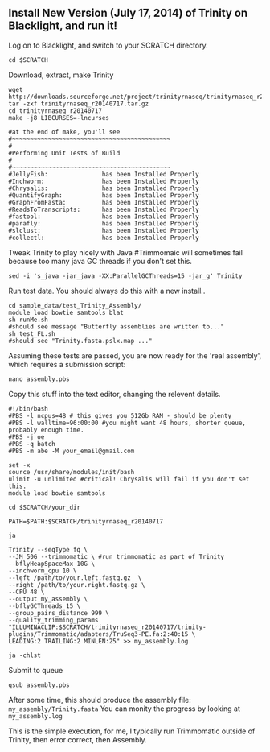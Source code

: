 Install New Version (July 17, 2014) of Trinity on Blacklight, and run it!
-

Log on to Blacklight, and switch to your SCRATCH directory.

	cd $SCRATCH
	
Download, extract, make Trinity

	wget http://downloads.sourceforge.net/project/trinityrnaseq/trinityrnaseq_r20140717.tar.gz
	tar -zxf trinityrnaseq_r20140717.tar.gz
	cd trinityrnaseq_r20140717
	make -j8 LIBCURSES=-lncurses

	#at the end of make, you'll see
	#~~~~~~~~~~~~~~~~~~~~~~~~~~~~~~~~~~~~~~~~~~~~
    #
	#Performing Unit Tests of Build
    #
	#~~~~~~~~~~~~~~~~~~~~~~~~~~~~~~~~~~~~~~~~~~~~
	#JellyFish:               has been Installed Properly
	#Inchworm:                has been Installed Properly
	#Chrysalis:               has been Installed Properly
	#QuantifyGraph:           has been Installed Properly
	#GraphFromFasta:          has been Installed Properly
	#ReadsToTranscripts:      has been Installed Properly
	#fastool:                 has been Installed Properly
	#parafly:                 has been Installed Properly
	#slclust:                 has been Installed Properly
	#collectl:                has been Installed Properly


Tweak Trinity to play nicely with Java #Trimmomaic will sometimes fail because too many java GC threads if you don't set this. 

	sed -i 's_java -jar_java -XX:ParallelGCThreads=15 -jar_g' Trinity

Run test data. You should always do this with a new install..

	cd sample_data/test_Trinity_Assembly/
	module load bowtie samtools blat
	sh runMe.sh
	#should see message "Butterfly assemblies are written to..."
	sh test_FL.sh
	#should see "Trinity.fasta.pslx.map ..."
	
Assuming these tests are passed, you are now ready for the 'real assembly', which requires a submission script:

	nano assembly.pbs

Copy this stuff into the text editor, changing the relevent details. 

	#!/bin/bash
	#PBS -l ncpus=48 # this gives you 512Gb RAM - should be plenty
	#PBS -l walltime=96:00:00 #you might want 48 hours, shorter queue, probably enough time.
	#PBS -j oe
	#PBS -q batch
	#PBS -m abe -M your_email@gmail.com

	set -x
	source /usr/share/modules/init/bash
	ulimit -u unlimited #critical! Chrysalis will fail if you don't set this. 
	module load bowtie samtools

	cd $SCRATCH/your_dir

	PATH=$PATH:$SCRATCH/trinityrnaseq_r20140717

	ja
	
	Trinity --seqType fq \
	--JM 50G --trimmomatic \ #run trimmomatic as part of Trinity
	--bflyHeapSpaceMax 10G \
	--inchworm_cpu 10 \
	--left /path/to/your.left.fastq.gz  \
	--right /path/to/your.right.fastq.gz \
	--CPU 48 \
	--output my_assembly \
	--bflyGCThreads 15 \
	--group_pairs_distance 999 \
	--quality_trimming_params "ILLUMINACLIP:$SCRATCH/trinityrnaseq_r20140717/trinity-plugins/Trimmomatic/adapters/TruSeq3-PE.fa:2:40:15 \
	LEADING:2 TRAILING:2 MINLEN:25" >> my_assembly.log

	ja -chlst

Submit to queue
	
	qsub assembly.pbs

After some time, this should produce the assembly file: `my_assembly/Trinity.fasta`
You can monity the progress by looking at `my_assembly.log`

This is the simple execution, for me, I typically run Trimmomatic outside of Trinity, then error correct, then Assembly.	
